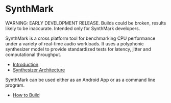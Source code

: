 SynthMark
===
WARNING: EARLY DEVELOPMENT RELEASE. Builds could be broken, results likely to be inaccurate. Intended only for SynthMark developers.

SynthMark is a cross platform tool for benchmarking CPU performance under a variety of real-time audio workloads. It uses a polyphonic synthesizer model to provide standardized tests for latency, jitter and computational throughput.

* [Introduction](Introduction.md)
* [Synthesizer Architecture](Synthesizer.md)

SynthMark can be used either as an Android App or as a command line program.

* [How to Build](HowToBuild.md)
